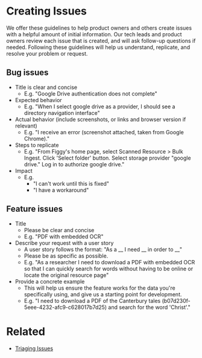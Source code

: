 # Creating Issues

We offer these guidelines to help product owners and others create issues with a helpful amount of initial information.
Our tech leads and product owners review each issue that is created, and will
ask follow-up questions if needed. Following these guidelines will help us understand, replicate, and resolve your problem or request.

## Bug issues
* Title is clear and concise
  * E.g. "Google Drive authentication does not complete"
* Expected behavior
  * E.g. "When I select google drive as a provider, I should see a directory
    navigation interface"
* Actual behavior (include screenshots, or links and browser version if relevant)
  * E.g. "I receive an error (screenshot attached, taken from Google Chrome)."
* Steps to replicate
  * E.g. "From Figgy's home page, select Scanned Resource > Bulk Ingest. Click
    'Select folder' button. Select storage provider "google drive." Log in to
    authorize google drive."
* Impact
  * E.g.
    * "I can't work until this is fixed"
    * "I have a workaround"

## Feature issues
* Title
  * Please be clear and concise
  * E.g. "PDF with embedded OCR"
* Describe your request with a user story
  * A user story follows the format: "As a __ I need __ in order to __"
  * Please be as specific as possible.
  * E.g. "As a researcher I need to download a PDF with embedded OCR so that I
    can quickly search for words without having to be online or locate the
    original resource page"
* Provide a concrete example
  * This will help us ensure the feature works for the data you're specifically using, and give us a starting point for development.
  * E.g. "I need to download a PDF of the Canterbury tales
    (b07d230f-5eee-4232-afc9-c628017b7d25) and search for the word 'Christ'."

# Related
* [Triaging Issues](/triaging_issues.md)
